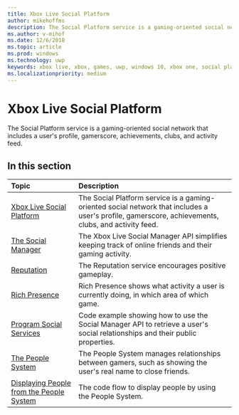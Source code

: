 ```yaml
---
title: Xbox Live Social Platform
author: mikehoffms
description: The Social Platform service is a gaming-oriented social network that includes a user's profile, gamerscore, achievements, clubs, and activity feed.
ms.author: v-mihof
ms.date: 12/6/2018
ms.topic: article
ms.prod: windows
ms.technology: uwp
keywords: xbox live, xbox, games, uwp, windows 10, xbox one, social platform
ms.localizationpriority: medium
---
```

# Xbox Live Social Platform

The Social Platform service is a gaming-oriented social network that includes a user's profile, gamerscore, achievements, clubs, and activity feed.

## In this section

| Topic                                                                                                                                             | Description                                                                                                   |
|:--------------------------------------------------------------------------------------------------------------------------------------------------|:--------------------------------------------------------------------------------------------------------------|
| [Xbox Live Social Platform](xbox-live-social-platform.md) | The Social Platform service is a gaming-oriented social network that includes a user's profile, gamerscore, achievements, clubs, and activity feed. |
| [The Social Manager](the-social-manager.md) | The Xbox Live Social Manager API simplifies keeping track of online friends and their gaming activity. |
| [Reputation](people-system/reputation.md) | The Reputation service encourages positive gameplay. |
| [Rich Presence](rich-presence-strings/rich-presence.md) | Rich Presence shows what activity a user is currently doing, in which area of which game. |
| [Program Social Services](people-system/programming-social-services.md) | Code example showing how to use the Social Manager API to retrieve a user's social relationships and their public properties. |
| [The People System](people-system/xbox-live-people-system.md) | The People System manages relationships between gamers, such as showing the user's real name to close friends. |
| [Displaying People from the People System](people-system/displaying-people-from-the-people-system.md) | The code flow to display people by using the People System. |
